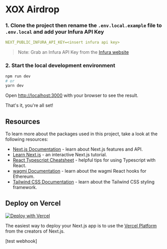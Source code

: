 # XOX Airdrop

### 1. Clone the project then rename the `.env.local.example` file to `.env.local` and add your Infura API Key

```yaml
NEXT_PUBLIC_INFURA_API_KEY=<insert infura api key>
```

> Note: Grab an Infura API Key from the [Infura website](https://infura.io/)

### 2. Start the local development environment

```bash
npm run dev
# or
yarn dev
```

Open [http://localhost:3000](http://localhost:3000) with your browser to see the result.

That's it, you're all set!

## Resources

To learn more about the packages used in this project, take a look at the following resources:

- [Next.js Documentation](https://nextjs.org/docs) - learn about Next.js features and API.
- [Learn Next.js](https://nextjs.org/learn) - an interactive Next.js tutorial.
- [React Typescript Cheatsheet](https://react-typescript-cheatsheet.netlify.app/docs/basic/setup/) - helpful tips for using Typescript with React.
- [wagmi Documentation](https://wagmi-xyz.vercel.app/) - learn about the wagmi React hooks for Ethereum.
- [Tailwind CSS Documentation](https://tailwindcss.com/) - learn about the Tailwind CSS styling framework.

## Deploy on Vercel

[![Deploy with Vercel](https://vercel.com/button)](https://vercel.com/new/clone?repository-url=https%3A%2F%2Fgithub.com%2FSeth-McKilla%2Fnextjs-wagmi&env=NEXT_PUBLIC_INFURA_ID)

The easiest way to deploy your Next.js app is to use the [Vercel Platform](https://vercel.com/new?utm_medium=default-template&filter=next.js&utm_source=create-next-app&utm_campaign=create-next-app-readme) from the creators of Next.js.

[test webhook]
